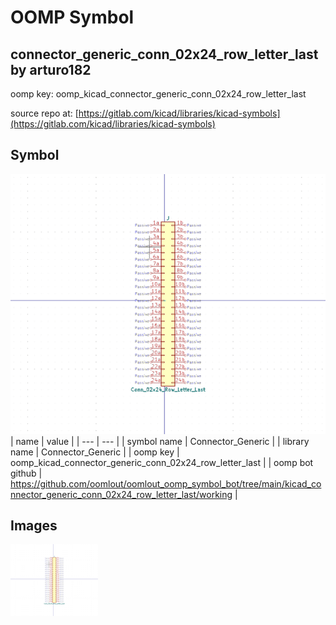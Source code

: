 # OOMP Symbol  
## connector_generic_conn_02x24_row_letter_last  by arturo182  
  
oomp key: oomp_kicad_connector_generic_conn_02x24_row_letter_last  
  
source repo at: [https://gitlab.com/kicad/libraries/kicad-symbols](https://gitlab.com/kicad/libraries/kicad-symbols)  
## Symbol  
  
[![working.png](working_600.png)](working.png)  
| name | value | 
| --- | --- | 
| symbol name | Connector_Generic | 
| library name | Connector_Generic | 
| oomp key | oomp_kicad_connector_generic_conn_02x24_row_letter_last | 
| oomp bot github | https://github.com/oomlout/oomlout_oomp_symbol_bot/tree/main/kicad_connector_generic_conn_02x24_row_letter_last/working | 
## Images  
  
[![working.png](working_140.png)](working.png)  
